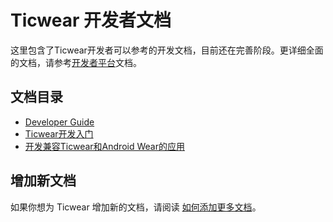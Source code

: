 # Ticwear 开发者文档

这里包含了Ticwear开发者可以参考的开发文档，目前还在完善阶段。更详细全面的文档，请参考[开发者平台][ticwear-dev-site]文档。

## 文档目录

 - [Developer Guide][developer-guide]
 - [Ticwear开发入门][getting-started]
 - [开发兼容Ticwear和Android Wear的应用][gms-compat]

## 增加新文档

如果你想为 Ticwear 增加新的文档，请阅读 [如何添加更多文档][add-new-doc]。

[ticwear-dev-site]: http://developer.ticwear.com/doc/getting-started
[developer-guide]: /doc/developer-guide.md
[getting-started]: /doc/getting-started.md
[gms-compat]: /doc/gms-compact.md
[add-new-doc]: /doc/add-new-doc.md


